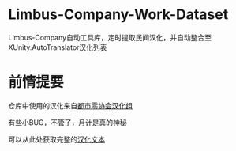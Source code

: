 # Limbus-Company-Work-Dataset

Limbus-Company自动工具库，定时提取民间汉化，并自动整合至XUnity.AutoTranslator汉化列表

# 前情提要

仓库中使用的汉化来自[都市零协会汉化组](https://github.com/Bright1192/LimbusLocalize.git)

~~有些小BUG，不管了，月计是真的神秘~~

可以从此处获取完整的[汉化文本](https://rcrwrate.github.io/Limbus-Company-Work-Dataset/Substitutions.txt)
